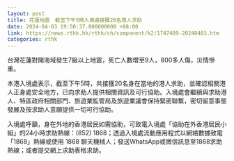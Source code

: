```yaml
---
layout: post
title: 花蓮地震　截至下午5時入境處接獲20名港人求助
date: 2024-04-03 19:50:37.000000000 +08:00
link: https://news.rthk.hk/rthk/ch/component/k2/1747409-20240403.htm
categories: rthk
---
```


台灣花蓮對開海域發生7級以上地震，死亡人數增至9人，800多人傷，災情慘重。

本港入境處表示，截至下午5時，共接獲20名身在當地的港人求助，並確認相關港人正身處安全地方，已向求助人提供相關資訊及可行協助。入境處會繼續與求助港人、特區政府相關部門、旅遊業監管局及旅遊業議會保持緊密聯繫，密切留意事態發展及按求助人意願提供一切可行協助。 

入境處呼籲，身在外地的香港居民如需協助，可致電入境處「協助在外香港居民小組」的24小時求助熱線：(852) 1868；透過入境處流動應用程式以網絡數據致電「1868」熱線或使用 1868 聊天機械人；發送WhatsApp或微信訊息至1868求助熱線；或者提交網上求助表格求助。
